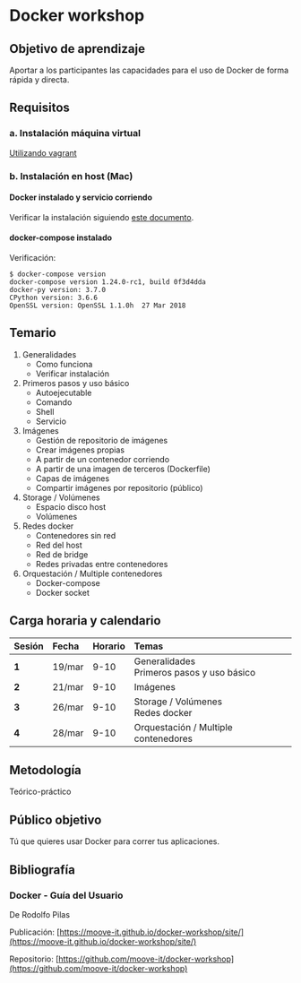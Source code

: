 # Docker workshop

## Objetivo de aprendizaje

Aportar a los participantes las capacidades para el uso de Docker de forma rápida y directa. 

## Requisitos

### a. Instalación máquina virtual

[Utilizando vagrant](https://moove-it.github.io/docker-workshop/site/chapter01/03vagrant/)

### b. Instalación en host (Mac)

#### Docker instalado y servicio corriendo

Verificar la instalación siguiendo [este documento](https://moove-it.github.io/docker-workshop/site/chapter01/02verificar/).

#### docker-compose instalado 

Verificación: 
```
$ docker-compose version
docker-compose version 1.24.0-rc1, build 0f3d4dda
docker-py version: 3.7.0
CPython version: 3.6.6
OpenSSL version: OpenSSL 1.1.0h  27 Mar 2018
```

## Temario

1. Generalidades
	- Como funciona
	- Verificar instalación
2. Primeros pasos y uso básico
	- Autoejecutable
	- Comando
	- Shell
	- Servicio
3. Imágenes
	- Gestión de repositorio de imágenes
	- Crear imágenes propias
	- A partir de un contenedor corriendo
	- A partir de una imagen de terceros (Dockerfile)
	- Capas de imágenes
	- Compartir imágenes por repositorio (público)
4. Storage / Volúmenes
	- Espacio disco host
	- Volúmenes
5. Redes docker
	- Contenedores sin red
	- Red del host
	- Red de bridge
	- Redes privadas entre contenedores
6. Orquestación / Multiple contenedores
	- Docker-compose
	- Docker socket

## Carga horaria y calendario

| **Sesión** | **Fecha** | **Horario** | **Temas** |
|:--|:--|:--|:--|
| **1** | 19/mar | 9-10 | Generalidades<br>Primeros pasos y uso básico |
| **2** | 21/mar | 9-10 | Imágenes |
| **3** | 26/mar | 9-10 | Storage / Volúmenes<br>Redes docker |
| **4** | 28/mar | 9-10 | Orquestación / Multiple contenedores |

## Metodología

Teórico-práctico

## Público objetivo

Tú que quieres usar Docker para correr tus aplicaciones.

## Bibliografía

### Docker - Guía del Usuario
De Rodolfo Pilas

Publicación: [https://moove-it.github.io/docker-workshop/site/](https://moove-it.github.io/docker-workshop/site/)

Repositorio: [https://github.com/moove-it/docker-workshop](https://github.com/moove-it/docker-workshop)

